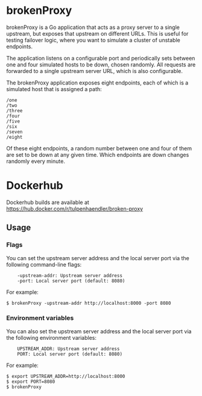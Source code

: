 # brokenProxy

brokenProxy is a Go application that acts as a proxy server to a single upstream, but exposes that upstream on different URLs. This is useful for testing failover logic, where you want to simulate a cluster of unstable endpoints.

The application listens on a configurable port and periodically sets between one and four simulated hosts to be down, chosen randomly. All requests are forwarded to a single upstream server URL, which is also configurable.

The brokenProxy application exposes eight endpoints, each of which is a simulated host that is assigned a path:

```
/one
/two
/three
/four
/five
/six
/seven
/eight
```

Of these eight endpoints, a random number between one and four of them are set to be down at any given time. Which endpoints are down changes randomly every minute.

# Dockerhub

Dockerhub builds are available at https://hub.docker.com/r/tulpenhaendler/broken-proxy


## Usage

### Flags

You can set the upstream server address and the local server port via the following command-line flags:

```
    -upstream-addr: Upstream server address
    -port: Local server port (default: 8080)
```

For example:

```
$ brokenProxy -upstream-addr http://localhost:8000 -port 8080

```


### Environment variables

You can also set the upstream server address and the local server port via the following environment variables:

```
    UPSTREAM_ADDR: Upstream server address
    PORT: Local server port (default: 8080)
```

For example:

```
$ export UPSTREAM_ADDR=http://localhost:8000
$ export PORT=8080
$ brokenProxy
```



